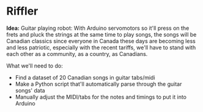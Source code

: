 # Riffler

**Idea:** Guitar playing robot: With Arduino servomotors so it'll press on the frets and pluck the strings at the same time to play songs,
the songs will be Canadian classics since everyone in Canada these days are becoming less and less patriotic, especially with the recent
tariffs, we'll have to stand with each other as a community, as a country, as Canadians.

What we'll need to do:
* Find a dataset of 20 Canadian songs in guitar tabs/midi
* Make a Python script that'll automatically parse through the guitar songs' data
* Manually adjust the MIDI/tabs for the notes and timings to put it into Arduino